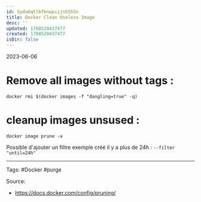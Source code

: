 ```yaml
---
id: 5yda6qtlbfbnwpiijnb555n
title: Docker Clean Useless Image
desc: ''
updated: 1708520437477
created: 1708520437477
isDir: false
---
```

2023-06-06

# Remove all images without tags :
```Shell
docker rmi $(docker images -f "dangling=true" -q)
```

# cleanup images unsused :
```Shell
docker image prune -a
```
Possible d'ajouter un filtre exemple créé il y a plus de 24h :
`--filter "until=24h"`

--- 
Tags: #Docker #purge 

Source:
- https://docs.docker.com/config/pruning/

